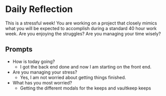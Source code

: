 # Daily Reflection

This is a stressful week! You are working on a project that closely mimics what you will be expected to accomplish during a standard 40 hour work week. Are you enjoying the struggles? Are you managing your time wisely?

## Prompts

- How is today going?
  - I got the back end done and now I am starting on the front end.
- Are you managing your stress?
  - Yes, I am not worried about getting things finished.
- What has you most worried?
  - Getting the different modals for the keeps and vaultkeep keeps
